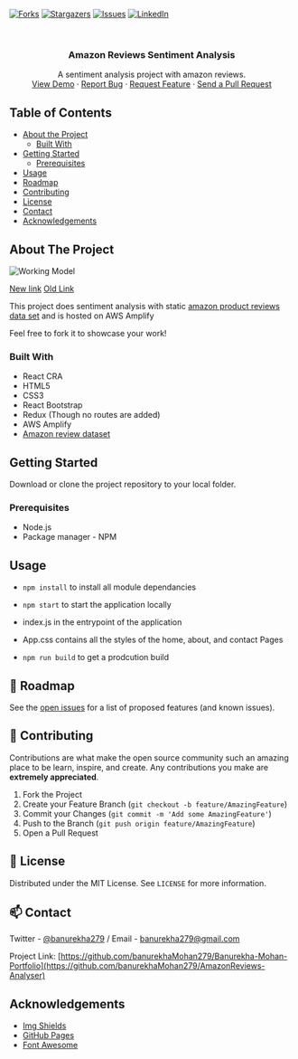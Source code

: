 [![Forks][forks-shield]][forks-url]
[![Stargazers][stars-shield]][stars-url]
[![Issues][issues-shield]][issues-url]
[![LinkedIn][linkedin-shield]][linkedin-url]

<!-- PROJECT LOGO -->
<br />
<p align="center">

  <h3 align="center">Amazon Reviews Sentiment Analysis</h3>

  <p align="center">
    A sentiment analysis project with amazon reviews.
    <br />
    <a href="https://banurekhamohan279.github.io/AmazonReviews-Analyser/">View Demo</a>
    ·
    <a href="https://github.com/banurekhaMohan279/AmazonReviews-Analyser/issues">Report Bug</a>
    ·
    <a href="https://github.com/banurekhaMohan279/AmazonReviews-Analyser/issues">Request Feature</a>
    ·
    <a href="https://github.com/banurekhaMohan279/AmazonReviews-Analyser/pulls">Send a Pull Request</a>
  </p>
</p>

<!-- TABLE OF CONTENTS -->

## Table of Contents

- [About the Project](#about-the-project)
  - [Built With](#built-with)
- [Getting Started](#getting-started)
  - [Prerequisites](#prerequisites)
- [Usage](#usage)
- [Roadmap](#roadmap)
- [Contributing](#contributing)
- [License](#license)
- [Contact](#contact)
- [Acknowledgements](#acknowledgements)

<!-- ABOUT THE PROJECT -->

## About The Project

![Working Model](https://github.com/banurekhaMohan279/AmazonReviews-Analyser/blob/master/public/img/workingModel.gif)

[New link](https://banurekhamohan279.github.io/AmazonReviews-Analyser/)
[Old Link](https://master.dk28t5is03ldh.amplifyapp.com)

This project does sentiment analysis with static [amazon product reviews data set](https://s3.amazonaws.com/amazon-reviews-pds/tsv/sample_us.tsv) and is hosted on AWS Amplify

Feel free to fork it to showcase your work!

### Built With

- React CRA
- HTML5
- CSS3
- React Bootstrap
- Redux (Though no routes are added)
- AWS Amplify
- [Amazon review dataset](https://s3.amazonaws.com/amazon-reviews-pds/tsv/sample_us.tsv)

## Getting Started

Download or clone the project repository to your local folder.

### Prerequisites

- Node.js
- Package manager - NPM

## Usage

- `npm install` to install all module dependancies

- `npm start` to start the application locally

- index.js in the entrypoint of the application

- App.css contains all the styles of the home, about, and contact Pages

- `npm run build` to get a prodcution build

## 🚧 Roadmap

See the [open issues](https://github.com/banurekhaMohan279/AmazonReviews-Analyser/issues) for a list of proposed features (and known issues).

<!-- CONTRIBUTING -->

## 🤝 Contributing

Contributions are what make the open source community such an amazing place to be learn, inspire, and create. Any contributions you make are **extremely appreciated**.

1. Fork the Project
2. Create your Feature Branch (`git checkout -b feature/AmazingFeature`)
3. Commit your Changes (`git commit -m 'Add some AmazingFeature'`)
4. Push to the Branch (`git push origin feature/AmazingFeature`)
5. Open a Pull Request

<!-- LICENSE -->

## 📝 License

Distributed under the MIT License. See `LICENSE` for more information.

<!-- CONTACT -->

## 📫 Contact

Twitter - [@banurekha279](https://twitter.com/banurekha279) / Email - <a href="mailto:banurekha279@gmail.com">banurekha279@gmail.com</a>

Project Link: [https://github.com/banurekhaMohan279/Banurekha-Mohan-Portfolio](https://github.com/banurekhaMohan279/AmazonReviews-Analyser)

<!-- ACKNOWLEDGEMENTS -->

## Acknowledgements

- [Img Shields](https://shields.io)
- [GitHub Pages](https://pages.github.com)
- [Font Awesome](https://fontawesome.com)

<!-- MARKDOWN LINKS & IMAGES -->
<!-- https://www.markdownguide.org/basic-syntax/#reference-style-links -->

[forks-shield]: https://img.shields.io/github/forks/banurekhaMohan279/AmazonReviews-Analyser?style=for-the-badge
[forks-url]: https://github.com/banurekhaMohan279/AmazonReviews-Analyser/network/members
[stars-shield]: https://img.shields.io/github/stars/banurekhaMohan279/AmazonReviews-Analyser?style=for-the-badge
[stars-url]: https://github.com/banurekhaMohan279/AmazonReviews-Analyser/stargazers
[issues-shield]: https://img.shields.io/github/issues/banurekhaMohan279/AmazonReviews-Analyser?style=for-the-badge
[issues-url]: https://github.com/banurekhaMohan279/AmazonReviews-Analyser/issues
[linkedin-shield]: https://img.shields.io/badge/-LinkedIn-black.svg?style=flat-square&logo=linkedin&colorB=555
[linkedin-url]: https://www.linkedin.com/in/banurekha/
